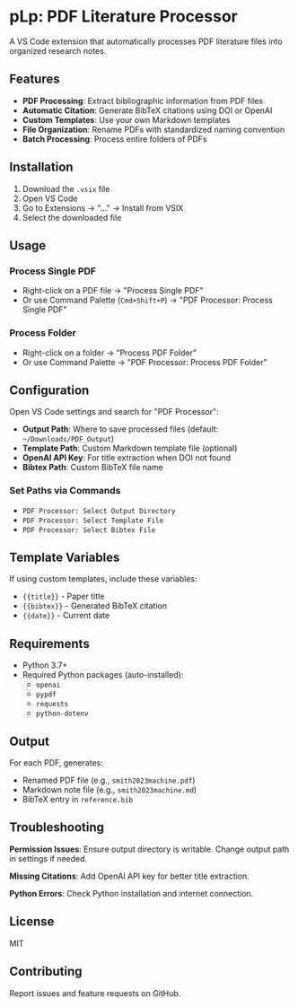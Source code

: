 # pLp: PDF Literature Processor

A VS Code extension that automatically processes PDF literature files into organized research notes.

## Features

- **PDF Processing**: Extract bibliographic information from PDF files
- **Automatic Citation**: Generate BibTeX citations using DOI or OpenAI
- **Custom Templates**: Use your own Markdown templates
- **File Organization**: Rename PDFs with standardized naming convention
- **Batch Processing**: Process entire folders of PDFs

## Installation

1. Download the `.vsix` file
2. Open VS Code
3. Go to Extensions → "..." → Install from VSIX
4. Select the downloaded file

## Usage

### Process Single PDF

- Right-click on a PDF file → "Process Single PDF"
- Or use Command Palette (`Cmd+Shift+P`) → "PDF Processor: Process Single PDF"

### Process Folder

- Right-click on a folder → "Process PDF Folder"
- Or use Command Palette → "PDF Processor: Process PDF Folder"

## Configuration

Open VS Code settings and search for "PDF Processor":

- **Output Path**: Where to save processed files (default: `~/Downloads/PDF_Output`)
- **Template Path**: Custom Markdown template file (optional)
- **OpenAI API Key**: For title extraction when DOI not found
- **Bibtex Path**: Custom BibTeX file name

### Set Paths via Commands

- `PDF Processor: Select Output Directory`
- `PDF Processor: Select Template File`
- `PDF Processor: Select Bibtex File`

## Template Variables

If using custom templates, include these variables:

- `{{title}}` - Paper title
- `{{bibtex}}` - Generated BibTeX citation
- `{{date}}` - Current date

## Requirements

- Python 3.7+
- Required Python packages (auto-installed):
  - `openai`
  - `pypdf`
  - `requests`
  - `python-dotenv`

## Output

For each PDF, generates:

- Renamed PDF file (e.g., `smith2023machine.pdf`)
- Markdown note file (e.g., `smith2023machine.md`)
- BibTeX entry in `reference.bib`

## Troubleshooting

**Permission Issues**: Ensure output directory is writable. Change output path in settings if needed.

**Missing Citations**: Add OpenAI API key for better title extraction.

**Python Errors**: Check Python installation and internet connection.

## License

MIT

## Contributing

Report issues and feature requests on GitHub.